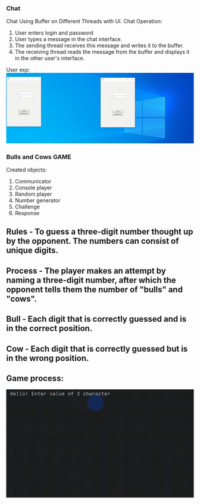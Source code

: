 ### Chat
Chat Using Buffer on Different Threads with UI.
Chat Operation:
1.  User enters login and password
2. User types a message in the chat interface.
3. The sending thread receives this message and writes it to the buffer.
4. The receiving thread reads the message from the buffer and displays it in the other user's interface.

User exp:
![Alt Text](https://github.com/IR-gitt/JavaLearning/blob/master/chat/ChatProc.gif)

### Bulls and Cows GAME 
Created objects:
1. Communicator
2. Console player
3. Random player
4. Number generator
5. Challenge
6. Response

## Rules - To guess a three-digit number thought up by the opponent. The numbers can consist of unique digits.
## Process - The player makes an attempt by naming a three-digit number, after which the opponent tells them the number of "bulls" and "cows". 
## Bull - Each digit that is correctly guessed and is in the correct position.
## Cow - Each digit that is correctly guessed but is in the wrong position.
## Game process:
![Alt Text](https://github.com/IR-gitt/JavaLearning/blob/master/GameBullsAndCows/BullAndCowGP.gif)

